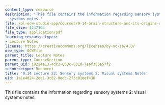 ```yaml
---
content_type: resource
description: 'This file contains the information regarding sensory systems 2: visual
  systems notes.'
file: /ol-ocw-studio-app/courses/9-14-brain-structure-and-its-origins-spring-2014/1a1e4d242ee13c820edc2f3c01eef436_MIT9_14S14_Lecture23.pdf
file_size: 4247104
file_type: application/pdf
learning_resource_types:
- Lecture Notes
license: https://creativecommons.org/licenses/by-nc-sa/4.0/
ocw_type: OCWFile
parent_title: Lecture Notes
parent_type: CourseSection
parent_uid: 19224a13-4dc2-853c-831d-7eaf353e57f2
resourcetype: Document
title: '9.14 Lecture 23: Sensory systems 2: Visual systems Notes'
uid: 1a1e4d24-2ee1-3c82-0edc-2f3c01eef436
---
```

This file contains the information regarding sensory systems 2: visual systems notes.